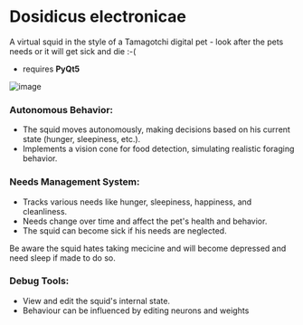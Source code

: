# Dosidicus electronicae
A virtual squid in the style of a Tamagotchi digital pet -  look after the pets needs or it will get sick and die :-(

* requires **PyQt5**

![image](https://github.com/user-attachments/assets/126380af-4079-4a05-9212-be85be586ae7)


### Autonomous Behavior:

* The squid moves autonomously, making decisions based on his current state (hunger, sleepiness, etc.).
* Implements a vision cone for food detection, simulating realistic foraging behavior.


### Needs Management System:

* Tracks various needs like hunger, sleepiness, happiness, and cleanliness.
* Needs change over time and affect the pet's health and behavior.
* The squid can become sick if his needs are neglected.


Be aware the squid hates taking mecicine and will become depressed and need sleep if made to do so.



### Debug Tools:

* View and edit the squid's internal state. 
* Behaviour can be influenced by editing neurons and weights
